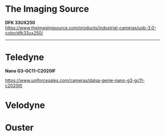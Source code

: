 
# The Imaging Source

**DFK 33UX250**  
https://www.theimagingsource.com/products/industrial-cameras/usb-3.0-color/dfk33ux250/  

****


# Teledyne 

**Nano G3-GC11-C2020IF**

https://www.uniforcesales.com/cameras/dalsa-genie-nano-g3-gc11-c2020if/


# Velodyne

# Ouster

